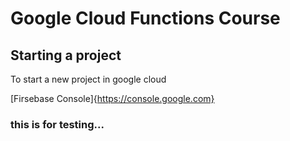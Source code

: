 # Google Cloud Functions Course
## Starting a project
To start a new project in google cloud

[Firsebase Console]{https://console.google.com}
### this is for testing...
